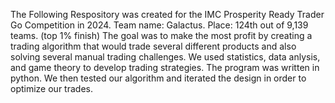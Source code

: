 The Following Respository was created for the IMC Prosperity Ready Trader Go Competition in 2024.
Team name: Galactus.
Place: 124th out of 9,139 teams. (top 1% finish) 
The goal was to make the most profit by creating a trading algorithm that would trade several different products and also solving several manual trading challenges.
We used statistics, data anlysis, and game theory to develop trading strategies.  The program was written in python.  We then tested our algorithm and iterated the design in order to optimize our trades.
